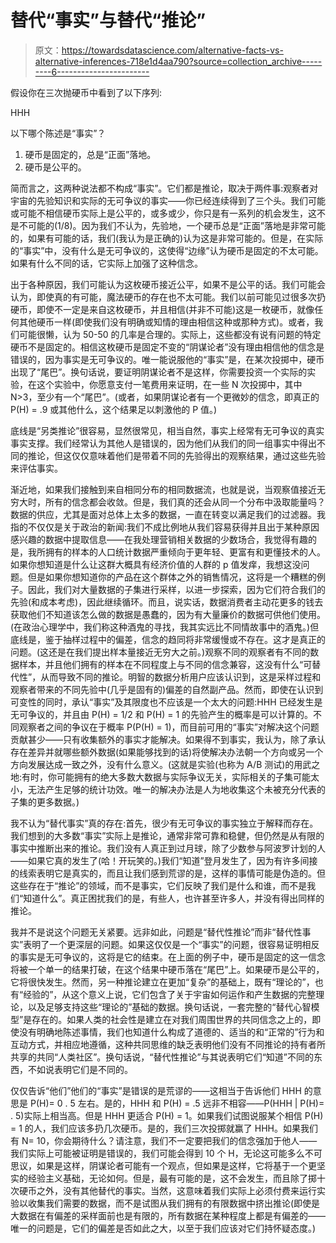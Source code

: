 # 替代“事实”与替代“推论”

> 原文：<https://towardsdatascience.com/alternative-facts-vs-alternative-inferences-718e1d4aa790?source=collection_archive---------6----------------------->

假设你在三次抛硬币中看到了以下序列:

HHH

以下哪个陈述是“事实”？

1.  硬币是固定的，总是“正面”落地。
2.  硬币是公平的。

简而言之，这两种说法都不构成“事实”。它们都是推论，取决于两件事:观察者对宇宙的先验知识和实际的无可争议的事实——你已经连续得到了三个头。我们可能或可能不相信硬币实际上是公平的，或多或少，你只是有一系列的机会发生，这不是不可能的(1/8)。因为我们不认为，先验地，一个硬币总是“正面”落地是非常可能的，如果有可能的话，我们(我认为是正确的)认为这是非常可能的。但是，在实际的“事实”中，没有什么是无可争议的，这使得“边缘”认为硬币是固定的不太可能。如果有什么不同的话，它实际上加强了这种信念。

出于各种原因，我们可能认为这枚硬币接近公平，如果不是公平的话。我们可能会认为，即使真的有可能，魔法硬币的存在也不太可能。我们以前可能见过很多次扔硬币，即使不一定是来自这枚硬币，并且相信(并非不可能)这是一枚硬币，就像任何其他硬币一样(即使我们没有明确或知情的理由相信这种或那种方式)。或者，我们可能很懒，认为 50-50 的几率是合理的。实际上，这些都没有说有问题的特定硬币不是固定的。相信这枚硬币是固定不变的“阴谋论者”没有理由相信他的信念是错误的，因为事实是无可争议的。唯一能说服他的“事实”是，在某次投掷中，硬币出现了“尾巴”。换句话说，要证明阴谋论者不是这样，你需要投资一个实际的实验，在这个实验中，你愿意支付一笔费用来证明，在一些 N 次投掷中，其中 N>3，至少有一个“尾巴”。(或者，如果阴谋论者有一个更微妙的信念，即真正的 P(H) = .9 或其他什么，这个结果足以刺激他的 P 值。)

底线是“另类推论”很容易，显然很常见，相当自然，事实上经常有无可争议的真实事实支撑。我们经常认为其他人是错误的，因为他们从我们的同一组事实中得出不同的推论，但这仅仅意味着他们是带着不同的先验得出的观察结果，通过这些先验来评估事实。

渐近地，如果我们接触到来自相同分布的相同数据流，也就是说，当观察值接近无穷大时，所有的信念都会收敛。但是，我们真的还会从同一个分布中汲取能量吗？数据的供应，尤其是面对总体上太多的数据，一直在转变以满足我们的过滤器。我指的不仅仅是关于政治的新闻:我们不成比例地从我们容易获得并且出于某种原因感兴趣的数据中提取信息——在我处理营销相关数据的少数场合，我觉得有趣的是，我所拥有的样本的人口统计数据严重倾向于更年轻、更富有和更懂技术的人。如果你想知道是什么让这群大概具有经济价值的人群的 p 值发痒，我想这没问题。但是如果你想知道你的产品在这个群体之外的销售情况，这将是一个糟糕的例子。因此，我们对大量数据的子集进行采样，以进一步探索，因为它们符合我们的先验(和成本考虑)，因此继续循环。而且，说实话，数据消费者主动花更多的钱去获取他们不知道该怎么做的数据是愚蠢的，因为有大量廉价的数据可供他们使用。(在政治心理学中，我们称这种酒鬼的寻找，我其实远比不同情故事中的酒鬼。)但底线是，鉴于抽样过程中的偏差，信念的趋同将非常缓慢或不存在。这才是真正的问题。(这还是在我们提出样本量接近无穷大之前。)观察不同的观察者有不同的数据样本，并且他们拥有的样本在不同程度上与不同的信念兼容，这没有什么“可替代性”，从而导致不同的推论。明智的数据分析用户应该认识到，这是采样过程和观察者带来的不同先验中(几乎是固有的)偏差的自然副产品。然而，即使在认识到可变性的同时，承认“事实”及其限度也不应该是一个太大的问题:HHH 已经发生是无可争议的，并且由 P(H) = 1/2 和 P(H) = 1 的先验产生的概率是可以计算的。不同观察者之间的争议在于概率 P(P(H) = 1)，而目前可用的“事实”对解决这个问题贡献甚少——只有收集额外的事实才能解决。如果得不到事实，我认为，除了承认存在差异并就哪些额外数据(如果能够找到的话)将使解决办法朝一个方向或另一个方向发展达成一致之外，没有什么意义。(这就是实验(也称为 A/B 测试)的用武之地:有时，你可能拥有的绝大多数大数据与实际争议无关，实际相关的子集可能太小，无法产生足够的统计功效。唯一的解决办法是人为地收集这个未被充分代表的子集的更多数据。)

我不认为“替代事实”真的存在:首先，很少有无可争议的事实独立于解释而存在。我们想到的大多数“事实”实际上是推论，通常非常可靠和稳健，但仍然是从有限的事实中推断出来的推论。我们没有人真正到过月球，除了少数参与阿波罗计划的人——如果它真的发生了(哈！开玩笑的。)我们“知道”登月发生了，因为有许多间接的线索表明它是真实的，而且让我们感到荒谬的是，这样的事情可能是伪造的。但这些存在于“推论”的领域，而不是事实，它们反映了我们是什么和谁，而不是我们“知道什么”。真正困扰我们的是，有些人，也许甚至许多人，并没有得出同样的推论。

我并不是说这个问题无关紧要。远非如此，问题是“替代性推论”而非“替代性事实”表明了一个更深层的问题。如果这仅仅是一个“事实”的问题，很容易证明相反的事实是无可争议的，这将是它的结束。在上面的例子中，硬币是固定的这一信念将被一个单一的结果打破，在这个结果中硬币落在“尾巴”上。如果硬币是公平的，它将很快发生。然而，另一种推论建立在更加“复杂”的基础上，既有“理论的”，也有“经验的”，从这个意义上说，它们包含了关于宇宙如何运作和产生数据的完整理论，以及足够支持这些“理论的”基础的数据。换句话说，一套完整的“替代心智模型”是存在的。如果人类的社会性是建立在对我们周围世界的共同信念之上的，即使没有明确地陈述事情，我们也知道什么构成了道德的、适当的和“正常的”行为和互动方式，并相应地遵循，这种共同思维的缺乏表明他们没有不同推论的持有者所共享的共同“人类社区”。换句话说，“替代性推论”与其说表明它们“知道”不同的东西，不如说表明它们是不同的。

仅仅告诉“他们”他们的“事实”是错误的是荒谬的——这相当于告诉他们 HHH 的意思是 P(H)= 0 . 5 左右。是的，HHH 和 P(H) = .5 远非不相容——P(HHH | P(H)= . 5)实际上相当高。但是 HHH 更适合 P(H) = 1。如果我们试图说服某个相信 P(H) = 1 的人，我们应该多扔几次硬币。是的，我们三次投掷就赢了 HHH。如果我们有 N= 10，你会期待什么？请注意，我们不一定要把我们的信念强加于他人——我们实际上可能被证明是错误的，我们可能会得到 10 个 H，无论这可能多么不可思议，如果是这样，阴谋论者可能有一个观点，但如果是这样，它将基于一个更坚实的经验主义基础，无论如何。但是，最有可能的是，这不会发生，而且除了掷十次硬币之外，没有其他替代的事实。当然，这意味着我们实际上必须付费来运行实验以收集我们需要的数据，而不是试图从我们拥有的有限数据中挤出推论(即使是大数据在有偏差的采样面前也是有限的，所有数据在某种程度上都是有偏差的——唯一的问题是，它们的偏差是否如此之大，以至于我们应该对它们持怀疑态度。)